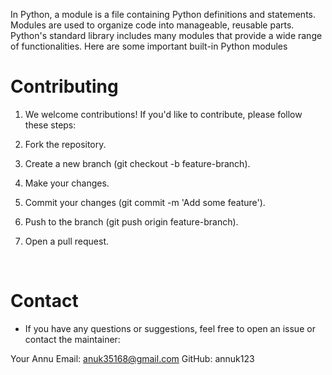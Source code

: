 In Python, a module is a file containing Python definitions and statements. 
Modules are used to organize code into manageable, reusable parts. 
Python's standard library includes many modules that provide a wide range of functionalities. 
Here are some important built-in Python modules
<br/>
# Contributing
1. We welcome contributions! If you'd like to contribute, please follow these steps:

1. Fork the repository.
1. Create a new branch (git checkout -b feature-branch).
1. Make your changes.
1. Commit your changes (git commit -m 'Add some feature').
1. Push to the branch (git push origin feature-branch).
1. Open a pull request.

   <br/>
# Contact
- If you have any questions or suggestions, feel free to open an issue or contact the maintainer:

Your Annu
Email: anuk35168@gmail.com
GitHub: annuk123
